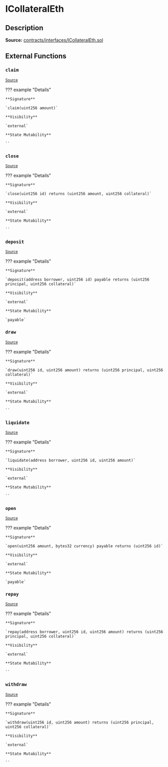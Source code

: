 # ICollateralEth

## Description

**Source:** [contracts/interfaces/ICollateralEth.sol](https://github.com/Synthetixio/synthetix/tree/v2.66.0-alpha/contracts/interfaces/ICollateralEth.sol)

## External Functions

### `claim`

<sub>[Source](https://github.com/Synthetixio/synthetix/tree/v2.66.0-alpha/contracts/interfaces/ICollateralEth.sol#L26)</sub>

??? example "Details"

    **Signature**

    `claim(uint256 amount)`

    **Visibility**

    `external`

    **State Mutability**

    ``

### `close`

<sub>[Source](https://github.com/Synthetixio/synthetix/tree/v2.66.0-alpha/contracts/interfaces/ICollateralEth.sol#L6)</sub>

??? example "Details"

    **Signature**

    `close(uint256 id) returns (uint256 amount, uint256 collateral)`

    **Visibility**

    `external`

    **State Mutability**

    ``

### `deposit`

<sub>[Source](https://github.com/Synthetixio/synthetix/tree/v2.66.0-alpha/contracts/interfaces/ICollateralEth.sol#L8)</sub>

??? example "Details"

    **Signature**

    `deposit(address borrower, uint256 id) payable returns (uint256 principal, uint256 collateral)`

    **Visibility**

    `external`

    **State Mutability**

    `payable`

### `draw`

<sub>[Source](https://github.com/Synthetixio/synthetix/tree/v2.66.0-alpha/contracts/interfaces/ICollateralEth.sol#L18)</sub>

??? example "Details"

    **Signature**

    `draw(uint256 id, uint256 amount) returns (uint256 principal, uint256 collateral)`

    **Visibility**

    `external`

    **State Mutability**

    ``

### `liquidate`

<sub>[Source](https://github.com/Synthetixio/synthetix/tree/v2.66.0-alpha/contracts/interfaces/ICollateralEth.sol#L20)</sub>

??? example "Details"

    **Signature**

    `liquidate(address borrower, uint256 id, uint256 amount)`

    **Visibility**

    `external`

    **State Mutability**

    ``

### `open`

<sub>[Source](https://github.com/Synthetixio/synthetix/tree/v2.66.0-alpha/contracts/interfaces/ICollateralEth.sol#L4)</sub>

??? example "Details"

    **Signature**

    `open(uint256 amount, bytes32 currency) payable returns (uint256 id)`

    **Visibility**

    `external`

    **State Mutability**

    `payable`

### `repay`

<sub>[Source](https://github.com/Synthetixio/synthetix/tree/v2.66.0-alpha/contracts/interfaces/ICollateralEth.sol#L12)</sub>

??? example "Details"

    **Signature**

    `repay(address borrower, uint256 id, uint256 amount) returns (uint256 principal, uint256 collateral)`

    **Visibility**

    `external`

    **State Mutability**

    ``

### `withdraw`

<sub>[Source](https://github.com/Synthetixio/synthetix/tree/v2.66.0-alpha/contracts/interfaces/ICollateralEth.sol#L10)</sub>

??? example "Details"

    **Signature**

    `withdraw(uint256 id, uint256 amount) returns (uint256 principal, uint256 collateral)`

    **Visibility**

    `external`

    **State Mutability**

    ``
